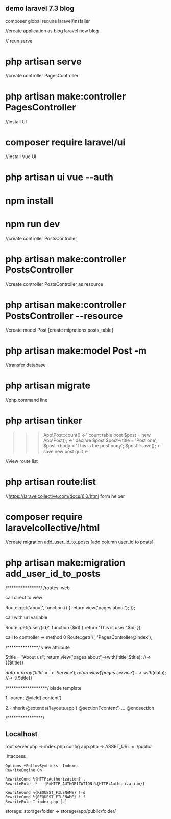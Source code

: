 ## demo laravel 7.3 blog

composer global require laravel/installer

//create application as blog
laravel new blog

// reun serve
# php artisan serve

//create controller PagesController
# php artisan make:controller PagesController

//install UI
# composer require laravel/ui

//install Vue UI
# php artisan ui vue --auth
# npm install
# npm run dev

//create controller PostsController
# php artisan make:controller PostsController

//create controller PostsController as resource 
# php artisan make:controller PostsController --resource

//create model Post [create migrations posts_table]
# php artisan make:model Post -m

//transfer database
# php artisan migrate

//php command line
# php artisan tinker

>>> App\Post::count() <-' count table post
>>> $post = new App\Post(); <-' declare $post
>>> $post->title = 'Post one';
>>> $post->body = 'This is the post body';
>>> $post->save(); <-' save new post
>>> quit <-'

//view route list
# php artisan route:list

//https://laravelcollective.com/docs/6.0/html form helper
# composer require laravelcollective/html

//create migration add_user_id_to_posts [add column user_id to posts]
# php artisan make:migration add_user_id_to_posts

/***************/
/routes: web

call direct to view

Route::get('about', function () {
    return view('pages.about');
});


call with url variable

Route::get('user/{id}', function ($id) {
    return 'This is user '.$id;
});

call to controller -> method 0
Route::get('/', 'PagesController@index');

/**************/
view attribute

$title = "About us";
return view('pages.about')->with('title',$title);
//-> {{$title}}

$data = array(
	'title' => 'Service'
);
return view('pages.service')->with($data);
//-> {{$title}}

/******************/
blade template

1.-parent @yield('content')

2.-inherit @extends('layouts.app') @section('content') ... @endsection

/****************/
## Localhost

root server.php -> index.php
config app.php -> ASSET_URL = '/public'

.htaccess

	Options +FollowSymLinks -Indexes
	RewriteEngine On

	RewriteCond %{HTTP:Authorization} .
	RewriteRule .* - [E=HTTP_AUTHORIZATION:%{HTTP:Authorization}]

	RewriteCond %{REQUEST_FILENAME} !-d
	RewriteCond %{REQUEST_FILENAME} !-f
	RewriteRule ^ index.php [L]

storage:
	storage/folder -> storage/app/public/folder/